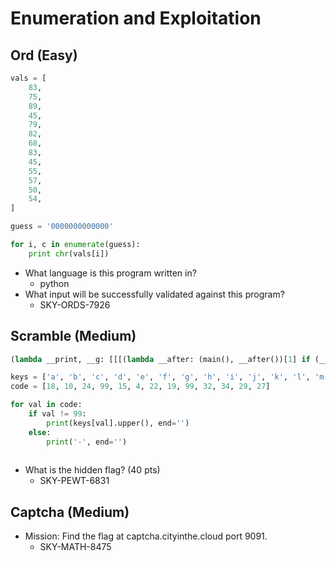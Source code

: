 Enumeration and Exploitation
============================

Ord (Easy)
----------

```python
vals = [
    83,
    75,
    89,
    45,
    79,
    82,
    68,
    83,
    45,
    55,
    57,
    50,
    54,
]

guess = '0000000000000'

for i, c in enumerate(guess):
    print chr(vals[i])
```

- What language is this program written in?
  - python
- What input will be successfully validated against this program?
  - SKY-ORDS-7926


Scramble (Medium)
-----------------

```python
(lambda __print, __g: [[[(lambda __after: (main(), __after())[1] if (__name__ == '__main__') else __after())(lambda: None) for __g['main'], main.__name__ in [(lambda : (lambda __after: (__print(((((((((((((keys[18].upper() + keys[10].upper()) + keys[24].upper()) + '-') + keys[15].upper()) + keys[4].upper()) + keys[22].upper()) + keys[19].upper()) + '-') + keys[32].upper()) + keys[34].upper()) + keys[29].upper()) + keys[27].upper())), __after())[1] if False else __after())(lambda: None), 'main')]][0] for __g['keys'] in [(['a', 'b', 'c', 'd', 'e', 'f', 'g', 'h', 'i', 'j', 'k', 'l', 'm', 'n', 'o', 'p', 'q', 'r', 's', 't', 'u', 'v', 'w', 'x', 'y', 'z', '0', '1', '2', '3', '4', '5', '6', '7', '8', '9'])]][0] for __g['sys'] in [(__import__('sys', __g, __g))]][0])(__import__('__builtin__').__dict__['print'], globals())
```

```python
keys = ['a', 'b', 'c', 'd', 'e', 'f', 'g', 'h', 'i', 'j', 'k', 'l', 'm', 'n', 'o', 'p', 'q', 'r', 's', 't', 'u', 'v', 'w', 'x', 'y', 'z', '0', '1', '2', '3', '4', '5', '6', '7', '8', '9']
code = [18, 10, 24, 99, 15, 4, 22, 19, 99, 32, 34, 29, 27]

for val in code:
    if val != 99:
        print(keys[val].upper(), end='')
    else:
        print('-', end='')
        
```

- What is the hidden flag? (40 pts)
  - SKY-PEWT-6831

Captcha (Medium)
----------------

- Mission: Find the flag at captcha.cityinthe.cloud port 9091.
  - SKY-MATH-8475